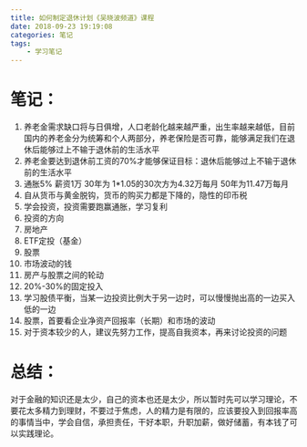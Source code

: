```yaml
---
title: 如何制定退休计划《吴晓波频道》课程
date: 2018-09-23 19:19:08
categories: 笔记
tags: 
	- 学习笔记
---
```


# 笔记：
1. 养老金需求缺口将与日俱增，人口老龄化越来越严重，出生率越来越低，目前国内的养老金分为统筹和个人两部分，养老保险是否可靠，能够满足我们在退休后能够过上不输于退休前的生活水平
2. 养老金要达到退休前工资的70%才能够保证目标：退休后能够过上不输于退休前的生活水平
3. 通胀5% 薪资1万 30年为 1*1.05的30次方为4.32万每月  50年为11.47万每月
4. 自从货币与黄金脱钩，货币的购买力都是下降的，隐性的印币税
5. 学会投资，投资需要跑赢通胀，学习复利
6. 投资的方向
  1. 房地产
  2. ETF定投（基金）
  3. 股票
  4. 市场波动的钱
  5. 房产与股票之间的轮动
7. 20%-30%的固定投入
8. 学习股债平衡，当某一边投资比例大于另一边时，可以慢慢抛出高的一边买入低的一边
9. 股票，首要看企业净资产回报率（长期）和市场的波动
10. 对于资本较少的人，建议先努力工作，提高自我资本，再来讨论投资的问题

# 总结：
对于金融的知识还是太少，自己的资本也还是太少，所以暂时先可以学习理论，不要花太多精力到理财，不要过于焦虑，人的精力是有限的，应该要投入到回报率高的事情当中，学会自信，承担责任，干好本职，升职加薪，做好储蓄，有本钱了可以实践理论。